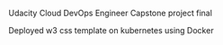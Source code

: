  Udacity Cloud DevOps Engineer
 Capstone project final

Deployed w3 css template on kubernetes using Docker


